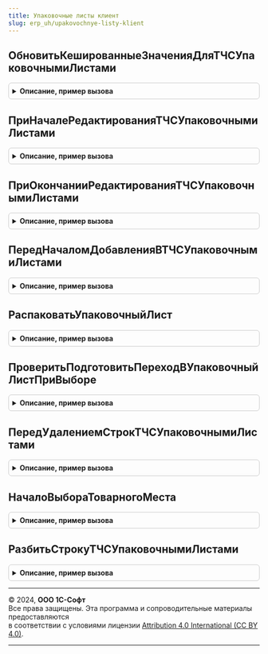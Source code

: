 ```yaml
---
title: Упаковочные листы клиент
slug: erp_uh/upakovochnye-listy-klient
---
```



## ОбновитьКешированныеЗначенияДляТЧСУпаковочнымиЛистами
<details style="margin: 1em 0; padding: 0.5em; border: 1px solid #ccc; border-radius: 6px;">

<summary style="font-weight: bold; cursor: pointer;">Описание, пример вызова</summary>

```bsl

// Обновляет кеш ключевых реквизитов текущей строки товаров.
//
// Параметры:
//  ТаблицаФормы			 - ТаблицаФормы - таблица формы, отображающая ТЧ товаров,
//  КэшированныеЗначения	 - Структура - переменная модуля формы, в которой хранится служебный кэш,
//  ПараметрыУказанияСерий	 - см. НоменклатураКлиентСервер.ПараметрыУказанияСерий
//  Копирование				 - Булево - признак, что кешированная строка скопирована (параметр события ПриНачалеРедактирования).
//
Процедура ОбновитьКешированныеЗначенияДляТЧСУпаковочнымиЛистами(ТаблицаФормы, КэшированныеЗначения, Экспорт
```

Пример вызова
```bsl
УпаковочныеЛистыКлиент.ОбновитьКешированныеЗначенияДляТЧСУпаковочнымиЛистами(ТаблицаФормы, КэшированныеЗначения, );
```
</details>

## ПриНачалеРедактированияТЧСУпаковочнымиЛистами
<details style="margin: 1em 0; padding: 0.5em; border: 1px solid #ccc; border-radius: 6px;">

<summary style="font-weight: bold; cursor: pointer;">Описание, пример вызова</summary>

```bsl

// Действия при начале редактирования табличной части с упаковочными листами.
// Параметры:
//		Форма - ФормаКлиентскогоПриложения - форма для выполнения действий,
//		КэшированныеЗначения - Структура - данные в этой структуре обновляются по текущей строке,
//		НоваяСтрока - Булево - признак добавления новой строки.
//
Процедура ПриНачалеРедактированияТЧСУпаковочнымиЛистами(Форма, КэшированныеЗначения, НоваяСтрока) Экспорт
```

Пример вызова
```bsl
УпаковочныеЛистыКлиент.ПриНачалеРедактированияТЧСУпаковочнымиЛистами(Форма, КэшированныеЗначения, НоваяСтрока) 
```
</details>

## ПриОкончанииРедактированияТЧСУпаковочнымиЛистами
<details style="margin: 1em 0; padding: 0.5em; border: 1px solid #ccc; border-radius: 6px;">

<summary style="font-weight: bold; cursor: pointer;">Описание, пример вызова</summary>

```bsl

// Действия при окончании редактирования табличной части с упаковочными листами.
// Параметры:
//		Форма - ФормаКлиентскогоПриложения - форма для выполнения действий,
//		НоваяСтрока - Булево - признак добавления новой строки,
//		ОтменаРедактирования - Булево - признак отмены редактирования.
//
Процедура ПриОкончанииРедактированияТЧСУпаковочнымиЛистами(Форма, НоваяСтрока, ОтменаРедактирования) Экспорт
```

Пример вызова
```bsl
УпаковочныеЛистыКлиент.ПриОкончанииРедактированияТЧСУпаковочнымиЛистами(Форма, НоваяСтрока, ОтменаРедактирования) 
```
</details>

## ПередНачаломДобавленияВТЧСУпаковочнымиЛистами
<details style="margin: 1em 0; padding: 0.5em; border: 1px solid #ccc; border-radius: 6px;">

<summary style="font-weight: bold; cursor: pointer;">Описание, пример вызова</summary>

```bsl

// Действия перед началом добавления строки в табличную часть с упаковочными листами.
//	Параметры:
//		ТаблицаФормы - ДанныеФормыКоллекция - таблица, в которой могут быть строки-упаковочные листы,
//		Отказ - Булево - признак ошибки добавления,
//		Копирование - Булево - признак копирования строки,
//		КэшированныеЗначения - Структура - служебные данные.
//
Процедура ПередНачаломДобавленияВТЧСУпаковочнымиЛистами(ТаблицаФормы, Отказ, Копирование, КэшированныеЗначения) Экспорт
```

Пример вызова
```bsl
УпаковочныеЛистыКлиент.ПередНачаломДобавленияВТЧСУпаковочнымиЛистами(ТаблицаФормы, Отказ, Копирование, КэшированныеЗначения) 
```
</details>

## РаспаковатьУпаковочныйЛист
<details style="margin: 1em 0; padding: 0.5em; border: 1px solid #ccc; border-radius: 6px;">

<summary style="font-weight: bold; cursor: pointer;">Описание, пример вызова</summary>

```bsl

// Преобразует текущую строку-упаковочный лист в строки, содержащиеся внутри упаковочного листа,
//	исходная строка-упаковочный лист удаляется.
//	Параметры:
//		Форма - ФормаКлиентскогоПриложения - форма, в которой есть таблица с упаковочными листами.
//
Процедура РаспаковатьУпаковочныйЛист(Форма) Экспорт
```

Пример вызова
```bsl
УпаковочныеЛистыКлиент.РаспаковатьУпаковочныйЛист(Форма) 
```
</details>

## ПроверитьПодготовитьПереходВУпаковочныйЛистПриВыборе
<details style="margin: 1em 0; padding: 0.5em; border: 1px solid #ccc; border-radius: 6px;">

<summary style="font-weight: bold; cursor: pointer;">Описание, пример вызова</summary>

```bsl

// Поверяет, возможен ли переход в упаковочный из текущей строки.
//	Параметры:
//		ТаблицаФормы - ДанныеФормыКоллекция - таблица, в которой могут быть строки-упаковочные листы,
//		ИмяПоля - Строка - имя текущего поля,
//		ИмяТЧ - Строка - имя табличной части с упаковочными листами
//	Возвращаемое значение:
//		Булево - Истина, если переход в упаковочный лист возможен.
//
Функция ПроверитьПодготовитьПереходВУпаковочныйЛистПриВыборе(ТаблицаФормы, ИмяПоля, ИмяТЧ = "Товары") Экспорт
```

Пример вызова
```bsl
Результат = УпаковочныеЛистыКлиент.ПроверитьПодготовитьПереходВУпаковочныйЛистПриВыборе(ТаблицаФормы, ИмяПоля, ИмяТЧ);
```
</details>

## ПередУдалениемСтрокТЧСУпаковочнымиЛистами
<details style="margin: 1em 0; padding: 0.5em; border: 1px solid #ccc; border-radius: 6px;">

<summary style="font-weight: bold; cursor: pointer;">Описание, пример вызова</summary>

```bsl

// Действия перед удалением строк в табличной части с упаковочными листами.
//
// Параметры:
//  ТаблицаФормы			 - ДанныеФормыКоллекция - таблица, в которой могут быть строки-упаковочные листы,
//  КэшированныеЗначения	 - Структура - кэш служебных данных,
//  ПараметрыУказанияСерий	 - см. НоменклатураКлиентСервер.ПараметрыУказанияСерий
//
Процедура ПередУдалениемСтрокТЧСУпаковочнымиЛистами(ТаблицаФормы, КэшированныеЗначения, ПараметрыУказанияСерий) Экспорт
```

Пример вызова
```bsl
УпаковочныеЛистыКлиент.ПередУдалениемСтрокТЧСУпаковочнымиЛистами(ТаблицаФормы, КэшированныеЗначения, ПараметрыУказанияСерий) 
```
</details>

## НачалоВыбораТоварногоМеста
<details style="margin: 1em 0; padding: 0.5em; border: 1px solid #ccc; border-radius: 6px;">

<summary style="font-weight: bold; cursor: pointer;">Описание, пример вызова</summary>

```bsl

// Действия при начале выбора значения в поле, где может быть либо номенклатура, либо упаковочный лист.
//	Параметры:
//		Форма - ФормаКлиентскогоПриложения - форма, в которой есть таблица с упаковочными листами,
//		Элемент - ПолеФормы - поле, в котором происходит выбор,
//		СтандартнаяОбработка - Булево - признак выполнения стандартной обработки,
//		РежимПросмотраПоТоварам - Булево - признак текущего режима просмотра
//			таблицы с упаковочными листами (по товарам или товарным местам).
//
Процедура НачалоВыбораТоварногоМеста(Форма, Элемент, СтандартнаяОбработка, РежимПросмотраПоТоварам = Ложь) Экспорт
```

Пример вызова
```bsl
УпаковочныеЛистыКлиент.НачалоВыбораТоварногоМеста(Форма, Элемент, СтандартнаяОбработка, РежимПросмотраПоТоварам);
```
</details>

## РазбитьСтрокуТЧСУпаковочнымиЛистами
<details style="margin: 1em 0; padding: 0.5em; border: 1px solid #ccc; border-radius: 6px;">

<summary style="font-weight: bold; cursor: pointer;">Описание, пример вызова</summary>

```bsl

// Разбить строку ТЧ с упаковочными листами.
//  Обработчик команды "Разбить строку" для строки, в которой может быть указан упаковочный лист.
// Параметры:
//	ТЧ - ДанныеФормыКоллекция - табличная часть с обрабатываемой строкой.
//	ДанныеФормы - ТаблицаФормы - элемент формы с обрабатываемой строкой.
//	ОповещениеПослеРазбиения - ОписаниеОповещения - оповещение, вызываемое после попытки разбиения.
//	ПараметрыРазбиенияСтроки - см. РаботаСТабличнымиЧастямиКлиент.ПараметрыРазбиенияСтроки.
Процедура РазбитьСтрокуТЧСУпаковочнымиЛистами(ТЧ, ДанныеФормы, ОповещениеПослеРазбиения, ПараметрыРазбиенияСтроки = Неопределено) Экспорт
```

Пример вызова
```bsl
УпаковочныеЛистыКлиент.РазбитьСтрокуТЧСУпаковочнымиЛистами(ТЧ, ДанныеФормы, ОповещениеПослеРазбиения, ПараметрыРазбиенияСтроки);
```
</details>

---

© 2024, **ООО 1С-Софт**  
Все права защищены. Эта программа и сопроводительные материалы предоставляются  
в соответствии с условиями лицензии [Attribution 4.0 International (CC BY 4.0)](https://creativecommons.org/licenses/by/4.0/legalcode).

---
